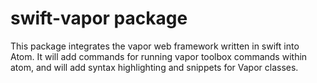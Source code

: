 # swift-vapor package

This package integrates the vapor web framework written in swift into Atom. It will add commands for running vapor toolbox commands within atom, and will add syntax highlighting and snippets for Vapor classes.
